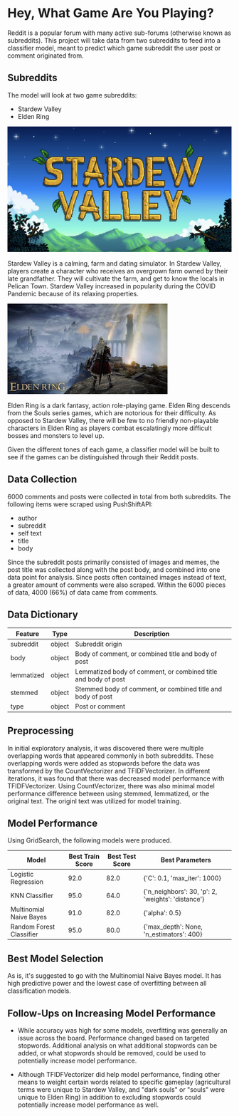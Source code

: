 # Hey, What Game Are You Playing?

Reddit is a popular forum with many active sub-forums (otherwise known as subreddits). This project will take data from two subreddits to feed into a classifier model, meant to predict which game subreddit the user post or comment originated from.

## Subreddits

The model will look at two game subreddits:

- Stardew Valley
- Elden Ring 

![stardewvalley](images/stardew.png)

Stardew Valley is a calming, farm and dating simulator. In Stardew Valley, players create a character who receives an overgrown farm owned by their late grandfather. They will cultivate the farm, and get to know the locals in Pelican Town. Stardew Valley increased in popularity during the COVID Pandemic because of its relaxing properties.

![elden](images/elden.jpeg)

Elden Ring is a dark fantasy, action role-playing game. Elden Ring descends from the Souls series games, which are notorious for their difficulty. As opposed to Stardew Valley, there will be few to no friendly non-playable characters in Elden Ring as players combat escalatingly more difficult bosses and monsters to level up.

Given the different tones of each game, a classifier model will be built to see if the games can be distinguished through their Reddit posts.

## Data Collection

6000 comments and posts were collected in total from both subreddits.  The following items were scraped using PushShiftAPI:
- author
- subreddit
- self text
- title
- body

Since the subreddit posts primarily consisted of images and memes, the post title was collected along with the post body, and combined into one data point for analysis. Since posts often contained images instead of text, a greater amount of comments were also scraped. Within the 6000 pieces of data, 4000 (66%) of data came from comments.

## Data Dictionary

|Feature|Type|Description|
|---|---|---|
|subreddit|object| Subreddit origin|
|body|object| Body of comment, or combined title and body of post|
|lemmatized|object| Lemmatized body of comment, or combined title and body of post|
|stemmed|object| Stemmed body of comment, or combined title and body of post|
|type|object| Post or comment|

## Preprocessing

In initial exploratory analysis, it was discovered there were multiple overlapping words that appeared commonly in both subreddits. These overlapping words were added as stopwords before the data was transformed by the CountVectorizer and TFIDFVectorizer. In different iterations, it was found that there was decreased model performance with TFIDFVectorizer. Using CountVectorizer, there was also minimal model performance difference between using stemmed, lemmatized, or the original text. The originl text was utilized for model training.

## Model Performance

Using GridSearch, the following models were produced.

|Model|Best Train Score|Best Test Score|Best Parameters|
|---|---|---|---|
|Logistic Regression|92.0|82.0|{'C': 0.1, 'max_iter': 1000}|
|KNN Classifier|95.0|64.0|{'n_neighbors': 30, 'p': 2, 'weights': 'distance'}|
|Multinomial Naive Bayes|91.0|82.0|{'alpha': 0.5}|
|Random Forest Classifier|95.0|80.0|{'max_depth': None, 'n_estimators': 400}|


## Best Model Selection

As is, it's suggested to go with the Multinomial Naive Bayes model. It has high predictive power and the lowest case of overfitting between all classification models.

## Follow-Ups on Increasing Model Performance

- While accuracy was high for some models, overfitting was generally an issue across the board. Performance changed based on targeted stopwords. Additional analysis on what additional stopwords can be added, or what stopwords should be removed, could be used to potentially increase model performance.

- Although TFIDFVectorizer did help model performance, finding other means to weight certain words related to specific gameplay (agricultural terms were unique to Stardew Valley, and "dark souls" or "souls" were unique to Elden Ring) in addition to excluding stopwords could potentially increase model performance as well.

